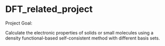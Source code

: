 # DFT_related_project
Project Goal: <br />

Calculate the electronic properties of solids or small molecules using a density functional-based self-consistent method with different basis sets.
